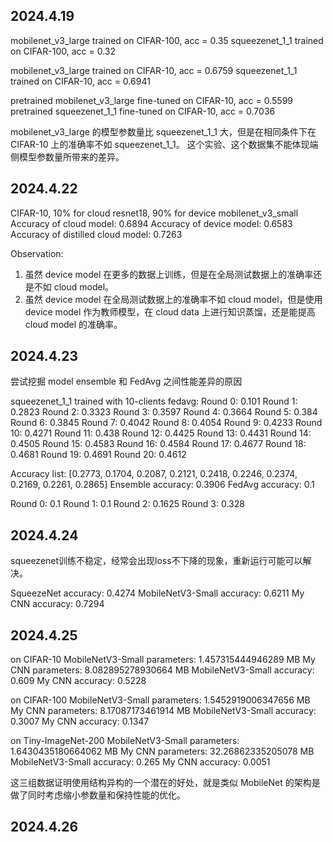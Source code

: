## 2024.4.19
mobilenet_v3_large trained on CIFAR-100, acc = 0.35
squeezenet_1_1 trained on CIFAR-100, acc = 0.32

mobilenet_v3_large trained on CIFAR-10, acc = 0.6759
squeezenet_1_1 trained on CIFAR-10, acc = 0.6941

pretrained mobilenet_v3_large fine-tuned on CIFAR-10, acc = 0.5599
pretrained squeezenet_1_1 fine-tuned on CIFAR-10, acc = 0.7036

mobilenet_v3_large 的模型参数量比 squeezenet_1_1 大，但是在相同条件下在 CIFAR-10 上的准确率不如 squeezenet_1_1。
这个实验、这个数据集不能体现端侧模型参数量所带来的差异。

## 2024.4.22
CIFAR-10, 10% for cloud resnet18, 90% for device mobilenet_v3_small
Accuracy of cloud model: 0.6894
Accuracy of device model: 0.6583
Accuracy of distilled cloud model: 0.7263

Observation:
1. 虽然 device model 在更多的数据上训练，但是在全局测试数据上的准确率还是不如 cloud model。
2. 虽然 device model 在全局测试数据上的准确率不如 cloud model，但是使用 device model 作为教师模型，在 cloud data 上进行知识蒸馏，还是能提高 cloud model 的准确率。

## 2024.4.23
尝试挖掘 model ensemble 和 FedAvg 之间性能差异的原因

squeezenet_1_1 trained with 10-clients fedavg:
Round 0: 0.101
Round 1: 0.2823
Round 2: 0.3323
Round 3: 0.3597
Round 4: 0.3664
Round 5: 0.384
Round 6: 0.3845
Round 7: 0.4042
Round 8: 0.4054
Round 9: 0.4233
Round 10: 0.4271
Round 11: 0.438
Round 12: 0.4425
Round 13: 0.4431
Round 14: 0.4505
Round 15: 0.4583
Round 16: 0.4584
Round 17: 0.4677
Round 18: 0.4681
Round 19: 0.4691
Round 20: 0.4612

Accuracy list: [0.2773, 0.1704, 0.2087, 0.2121, 0.2418, 0.2246, 0.2374, 0.2169, 0.2261, 0.2865]
Ensemble accuracy: 0.3906
FedAvg accuracy: 0.1

Round 0: 0.1
Round 1: 0.1
Round 2: 0.1625
Round 3: 0.328

## 2024.4.24
squeezenet训练不稳定，经常会出现loss不下降的现象，重新运行可能可以解决。

SqueezeNet accuracy: 0.4274
MobileNetV3-Small accuracy: 0.6211
My CNN accuracy: 0.7294

## 2024.4.25
on CIFAR-10
MobileNetV3-Small parameters: 1.457315444946289 MB
My CNN parameters: 8.082895278930664 MB
MobileNetV3-Small accuracy: 0.609
My CNN accuracy: 0.5228

on CIFAR-100
MobileNetV3-Small parameters: 1.5452919006347656 MB
My CNN parameters: 8.17087173461914 MB
MobileNetV3-Small accuracy: 0.3007
My CNN accuracy: 0.1347

on Tiny-ImageNet-200
MobileNetV3-Small parameters: 1.6430435180664062 MB
My CNN parameters: 32.26862335205078 MB
MobileNetV3-Small accuracy: 0.265
My CNN accuracy: 0.0051

这三组数据证明使用结构异构的一个潜在的好处，就是类似 MobileNet 的架构是做了同时考虑缩小参数量和保持性能的优化。

## 2024.4.26
